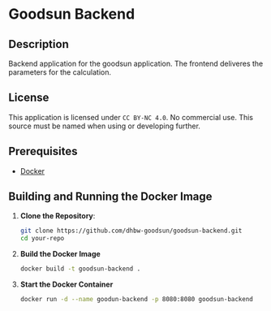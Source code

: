 # Goodsun Backend

## Description
Backend application for the goodsun application. The frontend deliveres the parameters for the calculation.

## License
This application is licensed under `CC BY-NC 4.0`. No commercial use. This source must be named when using or developing further.

## Prerequisites

- [Docker](https://docs.docker.com/get-docker/)

## Building and Running the Docker Image

1. **Clone the Repository**:
   ```sh
   git clone https://github.com/dhbw-goodsun/goodsun-backend.git
   cd your-repo

2. **Build the Docker Image**
   ```sh
   docker build -t goodsun-backend .

4. **Start the Docker Container**
   ```sh
   docker run -d --name goodun-backend -p 8080:8080 goodsun-backend
